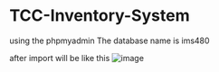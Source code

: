 # TCC-Inventory-System


using the phpmyadmin
The database name is ims480 

after import will be like this 
![image](https://github.com/user-attachments/assets/4b3acd33-d2fa-4dfa-af0d-c507395bd782)
